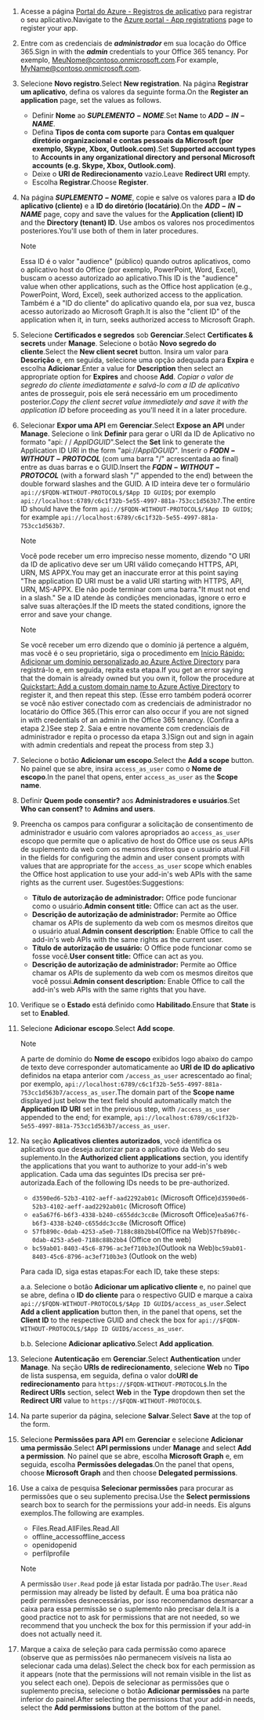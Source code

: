 

1. <span data-ttu-id="16ec8-101">Acesse a página [Portal do Azure - Registros de aplicativo](https://go.microsoft.com/fwlink/?linkid=2083908) para registrar o seu aplicativo.</span><span class="sxs-lookup"><span data-stu-id="16ec8-101">Navigate to the [Azure portal - App registrations](https://go.microsoft.com/fwlink/?linkid=2083908) page to register your app.</span></span>

1. <span data-ttu-id="16ec8-102">Entre com as credenciais de ***administrador*** em sua locação do Office 365.</span><span class="sxs-lookup"><span data-stu-id="16ec8-102">Sign in with the ***admin*** credentials to your Office 365 tenancy.</span></span> <span data-ttu-id="16ec8-103">Por exemplo, MeuNome@contoso.onmicrosoft.com.</span><span class="sxs-lookup"><span data-stu-id="16ec8-103">For example, MyName@contoso.onmicrosoft.com.</span></span>

1. <span data-ttu-id="16ec8-104">Selecione **Novo registro**.</span><span class="sxs-lookup"><span data-stu-id="16ec8-104">Select **New registration**.</span></span> <span data-ttu-id="16ec8-105">Na página **Registrar um aplicativo**, defina os valores da seguinte forma.</span><span class="sxs-lookup"><span data-stu-id="16ec8-105">On the **Register an application** page, set the values as follows.</span></span>

    * <span data-ttu-id="16ec8-106">Definir **Nome** ao **$SUPLEMENTO-NOME$**.</span><span class="sxs-lookup"><span data-stu-id="16ec8-106">Set **Name** to **$ADD-IN-NAME$**.</span></span>
    * <span data-ttu-id="16ec8-107">Defina **Tipos de conta com suporte** para **Contas em qualquer diretório organizacional e contas pessoais da Microsoft (por exemplo, Skype, Xbox, Outlook.com)**.</span><span class="sxs-lookup"><span data-stu-id="16ec8-107">Set **Supported account types** to **Accounts in any organizational directory and personal Microsoft accounts (e.g. Skype, Xbox, Outlook.com)**.</span></span>
    * <span data-ttu-id="16ec8-108">Deixe o **URI de Redirecionamento** vazio.</span><span class="sxs-lookup"><span data-stu-id="16ec8-108">Leave **Redirect URI** empty.</span></span>
    * <span data-ttu-id="16ec8-109">Escolha **Registrar**.</span><span class="sxs-lookup"><span data-stu-id="16ec8-109">Choose **Register**.</span></span>

1. <span data-ttu-id="16ec8-110">Na página **$SUPLEMENTO-NOME$**, copie e salve os valores para a **ID do aplicativo (cliente)** e a **ID do diretório (locatário)**.</span><span class="sxs-lookup"><span data-stu-id="16ec8-110">On the **$ADD-IN-NAME$** page, copy and save the values for the **Application (client) ID** and the **Directory (tenant) ID**.</span></span> <span data-ttu-id="16ec8-111">Use ambos os valores nos procedimentos posteriores.</span><span class="sxs-lookup"><span data-stu-id="16ec8-111">You'll use both of them in later procedures.</span></span>

    > [!NOTE]
    > <span data-ttu-id="16ec8-112">Essa ID é o valor "audience" (público) quando outros aplicativos, como o aplicativo host do Office (por exemplo, PowerPoint, Word, Excel), buscam o acesso autorizado ao aplicativo.</span><span class="sxs-lookup"><span data-stu-id="16ec8-112">This ID is the "audience" value when other applications, such as the Office host application (e.g., PowerPoint, Word, Excel), seek authorized access to the application.</span></span> <span data-ttu-id="16ec8-113">Também é a "ID do cliente" do aplicativo quando ela, por sua vez, busca acesso autorizado ao Microsoft Graph.</span><span class="sxs-lookup"><span data-stu-id="16ec8-113">It is also the "client ID" of the application when it, in turn, seeks authorized access to Microsoft Graph.</span></span>

1. <span data-ttu-id="16ec8-114">Selecione **Certificados e segredos** sob **Gerenciar**.</span><span class="sxs-lookup"><span data-stu-id="16ec8-114">Select **Certificates & secrets** under **Manage**.</span></span> <span data-ttu-id="16ec8-115">Selecione o botão **Novo segredo do cliente**.</span><span class="sxs-lookup"><span data-stu-id="16ec8-115">Select the **New client secret** button.</span></span> <span data-ttu-id="16ec8-116">Insira um valor para **Descrição** e, em seguida, selecione uma opção adequada para **Expira** e escolha **Adicionar**.</span><span class="sxs-lookup"><span data-stu-id="16ec8-116">Enter a value for **Description** then select an appropriate option for **Expires** and choose **Add**.</span></span> <span data-ttu-id="16ec8-117">*Copiar o valor de segredo do cliente imediatamente e salvá-lo com a ID de aplicativo* antes de prosseguir, pois ele será necessário em um procedimento posterior.</span><span class="sxs-lookup"><span data-stu-id="16ec8-117">*Copy the client secret value immediately and save it with the application ID* before proceeding as you'll need it in a later procedure.</span></span>

1. <span data-ttu-id="16ec8-118">Selecionar **Expor uma API** em **Gerenciar**.</span><span class="sxs-lookup"><span data-stu-id="16ec8-118">Select **Expose an API** under **Manage**.</span></span> <span data-ttu-id="16ec8-119">Selecione o link **Definir** para gerar o URI da ID de Aplicativo no formato "api: / / $App ID GUID$".</span><span class="sxs-lookup"><span data-stu-id="16ec8-119">Select the **Set** link to generate the Application ID URI in the form "api://$App ID GUID$".</span></span> <span data-ttu-id="16ec8-120">Inserir o **$FQDN-WITHOUT-PROTOCOL$** (com uma barra "/" acrescentada ao final) entre as duas barras e o GUID.</span><span class="sxs-lookup"><span data-stu-id="16ec8-120">Insert the **$FQDN-WITHOUT-PROTOCOL$** (with a forward slash "/" appended to the end) between the double forward slashes and the GUID.</span></span> <span data-ttu-id="16ec8-121">A ID inteira deve ter o formulário `api://$FQDN-WITHOUT-PROTOCOL$/$App ID GUID$`; por exemplo `api://localhost:6789/c6c1f32b-5e55-4997-881a-753cc1d563b7`.</span><span class="sxs-lookup"><span data-stu-id="16ec8-121">The entire ID should have the form `api://$FQDN-WITHOUT-PROTOCOL$/$App ID GUID$`; for example `api://localhost:6789/c6c1f32b-5e55-4997-881a-753cc1d563b7`.</span></span>

    > [!NOTE]
    > <span data-ttu-id="16ec8-122">Você pode receber um erro impreciso nesse momento, dizendo "O URI da ID de aplicativo deve ser um URI válido começando HTTPS, API, URN, MS APPX.</span><span class="sxs-lookup"><span data-stu-id="16ec8-122">You may get an inaccurate error at this point saying "The application ID URI must be a valid URI starting with HTTPS, API, URN, MS-APPX.</span></span> <span data-ttu-id="16ec8-123">Ele não pode terminar com uma barra."</span><span class="sxs-lookup"><span data-stu-id="16ec8-123">It must not end in a slash."</span></span> <span data-ttu-id="16ec8-124">Se a ID atende às condições mencionadas, ignore o erro e salve suas alterações.</span><span class="sxs-lookup"><span data-stu-id="16ec8-124">If the ID meets the stated conditions, ignore the error and save your change.</span></span>

    > [!NOTE]
    > <span data-ttu-id="16ec8-125">Se você receber um erro dizendo que o domínio já pertence a alguém, mas você é o seu proprietário, siga o procedimento em [Início Rápido: Adicionar um domínio personalizado ao Azure Active Directory](/azure/active-directory/add-custom-domain) para registrá-lo e, em seguida, repita esta etapa.</span><span class="sxs-lookup"><span data-stu-id="16ec8-125">If you get an error saying that the domain is already owned but you own it, follow the procedure at [Quickstart: Add a custom domain name to Azure Active Directory](/azure/active-directory/add-custom-domain) to register it, and then repeat this step.</span></span> <span data-ttu-id="16ec8-126">(Esse erro também poderá ocorrer se você não estiver conectado com as credenciais de administrador no locatário do Office 365.</span><span class="sxs-lookup"><span data-stu-id="16ec8-126">(This error can also occur if you are not signed in with credentials of an admin in the Office 365 tenancy.</span></span> <span data-ttu-id="16ec8-127">(Confira a etapa 2.)</span><span class="sxs-lookup"><span data-stu-id="16ec8-127">See step 2.</span></span> <span data-ttu-id="16ec8-128">Saia e entre novamente com credenciais de administrador e repita o processo da etapa 3.)</span><span class="sxs-lookup"><span data-stu-id="16ec8-128">Sign out and sign in again with admin credentials and repeat the process from step 3.)</span></span>

1. <span data-ttu-id="16ec8-129">Selecione o botão **Adicionar um escopo**.</span><span class="sxs-lookup"><span data-stu-id="16ec8-129">Select the **Add a scope** button.</span></span> <span data-ttu-id="16ec8-130">No painel que se abre, insira `access_as_user` como o **Nome de escopo**.</span><span class="sxs-lookup"><span data-stu-id="16ec8-130">In the panel that opens, enter `access_as_user` as the **Scope name**.</span></span>

1. <span data-ttu-id="16ec8-131">Definir **Quem pode consentir?** aos **Administradores e usuários**.</span><span class="sxs-lookup"><span data-stu-id="16ec8-131">Set **Who can consent?** to **Admins and users**.</span></span>

1. <span data-ttu-id="16ec8-132">Preencha os campos para configurar a solicitação de consentimento de administrador e usuário com valores apropriados ao `access_as_user` escopo que permite que o aplicativo de host do Office use os seus APIs de suplemento da web com os mesmos direitos que o usuário atual.</span><span class="sxs-lookup"><span data-stu-id="16ec8-132">Fill in the fields for configuring the admin and user consent prompts with values that are appropriate for the `access_as_user` scope which enables the Office host application to use your add-in's web APIs with the same rights as the current user.</span></span> <span data-ttu-id="16ec8-133">Sugestões:</span><span class="sxs-lookup"><span data-stu-id="16ec8-133">Suggestions:</span></span>

    - <span data-ttu-id="16ec8-134">**Título de autorização de administrador:** Office pode funcionar como o usuário.</span><span class="sxs-lookup"><span data-stu-id="16ec8-134">**Admin consent title:** Office can act as the user.</span></span>
    - <span data-ttu-id="16ec8-135">**Descrição de autorização de administrador:** Permite ao Office chamar os APIs de suplemento da web com os mesmos direitos que o usuário atual.</span><span class="sxs-lookup"><span data-stu-id="16ec8-135">**Admin consent description:** Enable Office to call the add-in's web APIs with the same rights as the current user.</span></span>
    - <span data-ttu-id="16ec8-136">**Título de autorização de usuário:** O Office pode funcionar como se fosse você.</span><span class="sxs-lookup"><span data-stu-id="16ec8-136">**User consent title:** Office can act as you.</span></span>
    - <span data-ttu-id="16ec8-137">**Descrição de autorização de administrador:** Permite ao Office chamar os APIs de suplemento da web com os mesmos direitos que você possui.</span><span class="sxs-lookup"><span data-stu-id="16ec8-137">**Admin consent description:** Enable Office to call the add-in's web APIs with the same rights that you have.</span></span>

1. <span data-ttu-id="16ec8-138">Verifique se o **Estado** está definido como **Habilitado**.</span><span class="sxs-lookup"><span data-stu-id="16ec8-138">Ensure that **State** is set to **Enabled**.</span></span>

1. <span data-ttu-id="16ec8-139">Selecione **Adicionar escopo**.</span><span class="sxs-lookup"><span data-stu-id="16ec8-139">Select **Add scope**.</span></span>

    > [!NOTE]
    > <span data-ttu-id="16ec8-140">A parte de domínio do **Nome de escopo** exibidos logo abaixo do campo de texto deve corresponder automaticamente ao **URI de ID do aplicativo** definidos na etapa anterior com `/access_as_user` acrescentado ao final; por exemplo, `api://localhost:6789/c6c1f32b-5e55-4997-881a-753cc1d563b7/access_as_user`.</span><span class="sxs-lookup"><span data-stu-id="16ec8-140">The domain part of the **Scope name** displayed just below the text field should automatically match the **Application ID URI** set in the previous step, with `/access_as_user` appended to the end; for example, `api://localhost:6789/c6c1f32b-5e55-4997-881a-753cc1d563b7/access_as_user`.</span></span>

1. <span data-ttu-id="16ec8-141">Na seção **Aplicativos clientes autorizados**, você identifica os aplicativos que deseja autorizar para o aplicativo da Web do seu suplemento.</span><span class="sxs-lookup"><span data-stu-id="16ec8-141">In the **Authorized client applications** section, you identify the applications that you want to authorize to your add-in's web application.</span></span> <span data-ttu-id="16ec8-142">Cada uma das seguintes IDs precisa ser pré-autorizada.</span><span class="sxs-lookup"><span data-stu-id="16ec8-142">Each of the following IDs needs to be pre-authorized.</span></span>
  
    * <span data-ttu-id="16ec8-143">`d3590ed6-52b3-4102-aeff-aad2292ab01c` (Microsoft Office)</span><span class="sxs-lookup"><span data-stu-id="16ec8-143">`d3590ed6-52b3-4102-aeff-aad2292ab01c` (Microsoft Office)</span></span>
    * <span data-ttu-id="16ec8-144">`ea5a67f6-b6f3-4338-b240-c655ddc3cc8e` (Microsoft Office)</span><span class="sxs-lookup"><span data-stu-id="16ec8-144">`ea5a67f6-b6f3-4338-b240-c655ddc3cc8e` (Microsoft Office)</span></span>
    * <span data-ttu-id="16ec8-145">`57fb890c-0dab-4253-a5e0-7188c88b2bb4`(Office na Web)</span><span class="sxs-lookup"><span data-stu-id="16ec8-145">`57fb890c-0dab-4253-a5e0-7188c88b2bb4` (Office on the web)</span></span>
    * <span data-ttu-id="16ec8-146">`bc59ab01-8403-45c6-8796-ac3ef710b3e3`(Outlook na Web)</span><span class="sxs-lookup"><span data-stu-id="16ec8-146">`bc59ab01-8403-45c6-8796-ac3ef710b3e3` (Outlook on the web)</span></span>

    <span data-ttu-id="16ec8-147">Para cada ID, siga estas etapas:</span><span class="sxs-lookup"><span data-stu-id="16ec8-147">For each ID, take these steps:</span></span>

      <span data-ttu-id="16ec8-148">a.</span><span class="sxs-lookup"><span data-stu-id="16ec8-148">a.</span></span> <span data-ttu-id="16ec8-149">Selecione o botão **Adicionar um aplicativo cliente** e, no painel que se abre, defina o **ID do cliente** para o respectivo GUID e marque a caixa `api://$FQDN-WITHOUT-PROTOCOL$/$App ID GUID$/access_as_user`.</span><span class="sxs-lookup"><span data-stu-id="16ec8-149">Select **Add a client application** button then, in the panel that opens, set the **Client ID** to the respective GUID and check the box for `api://$FQDN-WITHOUT-PROTOCOL$/$App ID GUID$/access_as_user`.</span></span>

      <span data-ttu-id="16ec8-150">b.</span><span class="sxs-lookup"><span data-stu-id="16ec8-150">b.</span></span> <span data-ttu-id="16ec8-151">Selecione **Adicionar aplicativo**.</span><span class="sxs-lookup"><span data-stu-id="16ec8-151">Select **Add application**.</span></span>

1. <span data-ttu-id="16ec8-152">Selecione **Autenticação** em **Gerenciar**.</span><span class="sxs-lookup"><span data-stu-id="16ec8-152">Select **Authentication** under **Manage**.</span></span> <span data-ttu-id="16ec8-153">Na seção **URIs de redirecionamento**, selecione **Web** no **Tipo** de lista suspensa, em seguida, defina o valor do**URI de redirecionamento** para `https://$FQDN-WITHOUT-PROTOCOL$`.</span><span class="sxs-lookup"><span data-stu-id="16ec8-153">In the **Redirect URIs** section, select **Web** in the **Type** dropdown then set the **Redirect URI** value to `https://$FQDN-WITHOUT-PROTOCOL$`.</span></span>

1. <span data-ttu-id="16ec8-154">Na parte superior da página, selecione **Salvar**.</span><span class="sxs-lookup"><span data-stu-id="16ec8-154">Select **Save** at the top of the form.</span></span>

1. <span data-ttu-id="16ec8-155">Selecione **Permissões para API** em **Gerenciar** e selecione **Adicionar uma permissão**.</span><span class="sxs-lookup"><span data-stu-id="16ec8-155">Select **API permissions** under **Manage** and select **Add a permission**.</span></span> <span data-ttu-id="16ec8-156">No painel que se abre, escolha **Microsoft Graph** e, em seguida, escolha **Permissões delegadas**.</span><span class="sxs-lookup"><span data-stu-id="16ec8-156">On the panel that opens, choose **Microsoft Graph** and then choose **Delegated permissions**.</span></span>

1. <span data-ttu-id="16ec8-157">Use a caixa de pesquisa **Selecionar permissões** para procurar as permissões que o seu suplemento precisa.</span><span class="sxs-lookup"><span data-stu-id="16ec8-157">Use the **Select permissions** search box to search for the permissions your add-in needs.</span></span> <span data-ttu-id="16ec8-158">Eis alguns exemplos.</span><span class="sxs-lookup"><span data-stu-id="16ec8-158">The following are examples.</span></span>

    * <span data-ttu-id="16ec8-159">Files.Read.All</span><span class="sxs-lookup"><span data-stu-id="16ec8-159">Files.Read.All</span></span>
    * <span data-ttu-id="16ec8-160">offline_access</span><span class="sxs-lookup"><span data-stu-id="16ec8-160">offline_access</span></span>
    * <span data-ttu-id="16ec8-161">openid</span><span class="sxs-lookup"><span data-stu-id="16ec8-161">openid</span></span>
    * <span data-ttu-id="16ec8-162">perfil</span><span class="sxs-lookup"><span data-stu-id="16ec8-162">profile</span></span>

    > [!NOTE]
    > <span data-ttu-id="16ec8-163">A permissão `User.Read` pode já estar listada por padrão.</span><span class="sxs-lookup"><span data-stu-id="16ec8-163">The `User.Read` permission may already be listed by default.</span></span> <span data-ttu-id="16ec8-164">É uma boa prática não pedir permissões desnecessárias, por isso recomendamos desmarcar a caixa para essa permissão se o suplemento não precisar dela.</span><span class="sxs-lookup"><span data-stu-id="16ec8-164">It is a good practice not to ask for permissions that are not needed, so we recommend that you uncheck the box for this permission if your add-in does not actually need it.</span></span>

1. <span data-ttu-id="16ec8-165">Marque a caixa de seleção para cada permissão como aparece (observe que as permissões não permanecem visíveis na lista ao selecionar cada uma delas).</span><span class="sxs-lookup"><span data-stu-id="16ec8-165">Select the check box for each permission as it appears (note that the permissions will not remain visible in the list as you select each one).</span></span> <span data-ttu-id="16ec8-166">Depois de selecionar as permissões que o suplemento precisa, selecione o botão **Adicionar permissões** na parte inferior do painel.</span><span class="sxs-lookup"><span data-stu-id="16ec8-166">After selecting the permissions that your add-in needs, select the **Add permissions** button at the bottom of the panel.</span></span>
